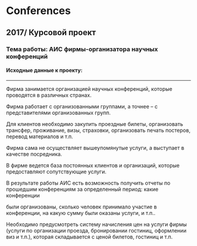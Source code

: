 # Conferences
## 2017/ Курсовой проект
### Тема работы: АИС фирмы-организатора научных конференций
#### Исходные данные к проекту:
***
Фирма занимается организацией научных конференций, которые проводятся в различных странах. 

Фирма работает с организованными группами, а точнее – с представителями организованных групп. 

Для клиентов необходимо закупить проездные билеты, организовать трансфер, проживание, визы, страховки, организовать печать постеров, перевод материалов и т.п.                                       

Фирма сама не осуществляет вышеупомянутые услуги, а выступает в качестве посредника. 

В фирме ведется база постоянных клиентов и организаций, которые предоставляют сопутствующие услуги.   

В результате работы АИС есть возможность получить отчеты по прошедшим конференциям за определенный период: какие конференции 

были организованы, сколько человек принимало участие в конференции, на какую сумму были оказаны услуги, и т.п..

Необходимо предусмотреть систему начисления цен на услуги фирмы (услуги по организации проезда, бронировании гостиниц, оформлении виз и т.п.), которая складывается с ценой билетов, гостиниц и т.п.
